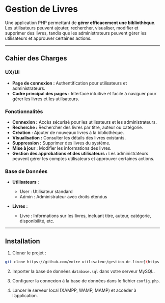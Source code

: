 # Gestion de Livres

Une application PHP permettant de **gérer efficacement une bibliothèque**.  
Les utilisateurs peuvent ajouter, rechercher, visualiser, modifier et supprimer des livres, tandis que les administrateurs peuvent gérer les utilisateurs et approuver certaines actions.

---

## Cahier des Charges

### UX/UI

- **Page de connexion :** Authentification pour utilisateurs et administrateurs.  
- **Cadre principal des pages :** Interface intuitive et facile à naviguer pour gérer les livres et les utilisateurs.  

### Fonctionnalités

- **Connexion :** Accès sécurisé pour les utilisateurs et les administrateurs.  
- **Recherche :** Rechercher des livres par titre, auteur ou catégorie.  
- **Création :** Ajouter de nouveaux livres à la bibliothèque.  
- **Visualisation :** Consulter les détails des livres existants.  
- **Suppression :** Supprimer des livres du système.  
- **Mise à jour :** Modifier les informations des livres.  
- **Gestion des approbations et des utilisateurs :** Les administrateurs peuvent gérer les comptes utilisateurs et approuver certaines actions.  

### Base de Données

- **Utilisateurs :**  
    - User : Utilisateur standard  
    - Admin : Administrateur avec droits étendus  

- **Livres :**  
    - Livre : Informations sur les livres, incluant titre, auteur, catégorie, disponibilité, etc.  

---

## Installation

1. Cloner le projet :  
```bash
git clone https://github.com/votre-utilisateur/gestion-de-livre](https://github.com/dinhbachnguyen/Book-Storage.git
````

2. Importer la base de données `database.sql` dans votre serveur MySQL.

3. Configurer la connexion à la base de données dans le fichier `config.php`.

4. Lancer le serveur local (XAMPP, WAMP, MAMP) et accéder à l’application.




<!--
# Gestion de livres


# Notation

Pour commencer le projet, choisir le fichier "register.html" dans le "main" 
qui permet d'aller à la page de connexion principale.

--------------------------------------

# Cahier des charges

## Etat de réalisation

Tout-réalisé: 100%
Moitié-réalisé: 50%
Pas-réalisé: 0%

## UX/UI

- Page de connexion: 100%
- Cadre principal des pages: 100%

## Fonctionnaliés

- Connection: 100%
- Recherche: 100%
- Création: 100%
- Visualisation: 100%
- Suppression: 100%
- Mise à jour: 50% 
- Gestion des approbations et des utilisateurs: 0%

## Database

- Utilisateurs: 100%
    + User
    + Admin
- Books: 100%
    + Livre

--------------------------------------

# Database

## Script SQL PHPMyadmin:

CREATE DATABASE utilisateurs;
USE utilisateurs;

CREATE TABLE user(
id INT(11) AUTO_INCREMENT PRIMARY KEY,
login VARCHAR(255) NOT NULL,
password VARCHAR(255) NOT NULL);

CREATE TABLE admin(
id INT(11) AUTO_INCREMENT PRIMARY KEY,
login VARCHAR(255) NOT NULL,
password VARCHAR(255) NOT NULL);


CREATE DATABASE books;
USE books;

CREATE TABLE livre(
id INT(11) AUTO_INCREMENT PRIMARY KEY,
titre VARCHAR(255) NOT NULL,
auteur VARCHAR(255) NOT NULL,
annee VARCHAR(255) NOT NULL,
editeur VARCHAR(255) NOT NULL);

INSERT INTO livre (titre, auteur, annee, editeur)
VALUES ('Da Vinci Code','Dan Brown','2003','Jason Kaufman');
-->



